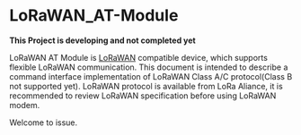 # LoRaWAN_AT-Module
**This Project is developing and not completed yet**


LoRaWAN AT Module is [LoRaWAN](http://lora-alliance.org) compatible device, which supports flexible LoRaWAN communication. 
This document is intended to describe a command interface implementation of LoRaWAN Class A/C protocol(Class B not supported yet). 
LoRaWAN protocol is available from LoRa Aliance, it is recommended to review LoRaWAN specification before using LoRaWAN modem.

Welcome to issue.
